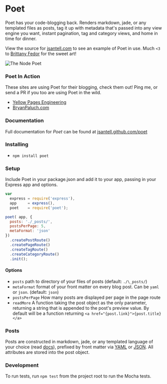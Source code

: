 Poet
======

Poet has your code-blogging back. Renders markdown, jade, or any templated files as posts, tag it up with metadata that's passed into any view engine you want, instant pagination, tag and category views, and home in time for dinner.

View the source for [jsantell.com](https://github.com/jsantell/jsantell.com) to see an example of Poet in use. Much `<3` to [Brittany Fedor](http://bfedor.com/) for the sweet art!

![The Node Poet](https://raw.github.com/jsantell/poet/gh-pages/img/poet.png)

### Poet In Action

These sites are using Poet for their blogging, check them out! Ping me, or send a PR if you too are using Poet in the wild.

* [Yellow Pages Engineering](http://engineering.yp.com/)
* [BryanPaluch.com](http://bryanpaluch.com)

### Documentation

Full documentation for *Poet* can be found at [jsantell.github.com/poet](https://jsantell.github.com/poet)

### Installing

* `npm install poet`

### Setup

Include Poet in your package.json and add it to your app, passing in your Express app and options.
```javascript
var
  express = require('express'),
  app     = express(),
  poet    = require('poet');

poet( app, {
  posts: './_posts/',
  postsPerPage: 5,
  metaFormat: 'json'
})
  .createPostRoute()
  .createPageRoute()
  .createTagRoute()
  .createCategoryRoute()
  .init();
```

#### Options

* `posts` path to directory of your files of posts (default: `./\_posts/`)
* `metaFormat` format of your front matter on every blog post. Can be `yaml` or `json`. (default: `json`)
* `postsPerPage` How many posts are displayed per page in the page route
* `readMore` A function taking the post object as the only parameter, returning a string that is appended to the post's preview value. By default will be a function returning `<a href="{post.link}">{post.title}</a>`

### Posts

Posts are constructed in markdown, jade, or any templated language of your choice (read [docs](http://jsantell.github.com/poet#format)), prefixed by front matter via [YAML](https://github.com/mojombo/jekyll/wiki/YAML-Front-Matter) or [JSON](https://github.com/jsantell/node-json-front-matter). All attributes are stored into the post object.

### Development

To run tests, run `npm test` from the project root to run the Mocha tests.
